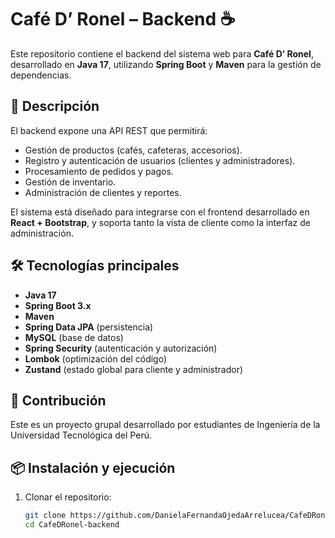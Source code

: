 # Café D’ Ronel – Backend ☕

Este repositorio contiene el backend del sistema web para **Café D’ Ronel**, desarrollado en **Java 17**, utilizando **Spring Boot** y **Maven** para la gestión de dependencias.  

## 🚀 Descripción

El backend expone una API REST que permitirá:  
- Gestión de productos (cafés, cafeteras, accesorios).  
- Registro y autenticación de usuarios (clientes y administradores).  
- Procesamiento de pedidos y pagos.  
- Gestión de inventario.  
- Administración de clientes y reportes.  

El sistema está diseñado para integrarse con el frontend desarrollado en **React + Bootstrap**, y soporta tanto la vista de cliente como la interfaz de administración.  

## 🛠️ Tecnologías principales

- **Java 17**  
- **Spring Boot 3.x**  
- **Maven**  
- **Spring Data JPA** (persistencia)  
- **MySQL** (base de datos)  
- **Spring Security** (autenticación y autorización)  
- **Lombok** (optimización del código)
- **Zustand** (estado global para cliente y administrador)  

## 👥 Contribución

Este es un proyecto grupal desarrollado por estudiantes de Ingeniería de la Universidad Tecnológica del Perú.


## 📦 Instalación y ejecución
1. Clonar el repositorio:  
   ```bash
   git clone https://github.com/DanielaFernandaOjedaArrelucea/CafeDRonel-backend.git
   cd CafeDRonel-backend
